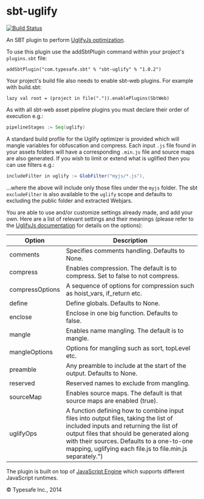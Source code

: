 sbt-uglify
==========

[![Build Status](https://api.travis-ci.org/sbt/sbt-uglify.png?branch=master)](https://travis-ci.org/sbt/sbt-uglify)

An SBT plugin to perform [UglifyJs optimization](http://lisperator.net/uglifyjs).

To use this plugin use the addSbtPlugin command within your project's `plugins.sbt` file:

    addSbtPlugin("com.typesafe.sbt" % "sbt-uglify" % "1.0.2")

Your project's build file also needs to enable sbt-web plugins. For example with build.sbt:

    lazy val root = (project in file(".")).enablePlugins(SbtWeb)

As with all sbt-web asset pipeline plugins you must declare their order of execution e.g.:

```scala
pipelineStages := Seq(uglify)
```

A standard build profile for the Uglify optimizer is provided which will mangle variables for obfuscation and 
compress. Each input `.js` file found in your assets folders will have a corresponding `.min.js` file and source maps are also generated. 
If you wish to limit or extend what is uglified then you can use filters e.g.:

```scala
includeFilter in uglify := GlobFilter("myjs/*.js"),
```

...where the above will include only those files under the `myjs` folder. The sbt `excludeFilter` is also available 
to the `uglify` scope and defaults to excluding the public folder and extracted Webjars.

You are able to use and/or customize settings already made, and add your own. Here are a list of relevant settings and
their meanings (please refer to the [UglifyJs documentation](http://lisperator.net/uglifyjs) for details on the 
options):

Option                  | Description
------------------------|------------
comments                | Specifies comments handling. Defaults to None.
compress                | Enables compression. The default is to compress. Set to false to not compress.
compressOptions         | A sequence of options for compression such as hoist_vars, if_return etc.
define                  | Define globals. Defaults to None.
enclose                 | Enclose in one big function. Defaults to false.
mangle                  | Enables name mangling. The default is to mangle.
mangleOptions           | Options for mangling such as sort, topLevel etc.
preamble                | Any preamble to include at the start of the output. Defaults to None.
reserved                | Reserved names to exclude from mangling.
sourceMap               | Enables source maps. The default is that source maps are enabled (true).
uglifyOps               | A function defining how to combine input files into output files, taking the list of included inputs and returning the list of output files that should be generated along with their sources. Defaults to a one-to-one mapping, uglifying each file.js to file.min.js separately.")

The plugin is built on top of [JavaScript Engine](https://github.com/typesafehub/js-engine) which supports different JavaScript runtimes.

&copy; Typesafe Inc., 2014
